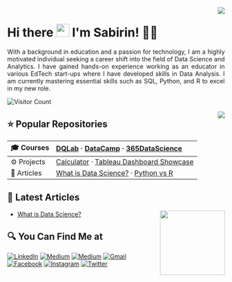 <img align='right' src = "https://github.com/sabirinID/github-stats-transparent/blob/output/generated/overview.svg">

# Hi there <img src="https://github.com/TheDudeThatCode/TheDudeThatCode/blob/master/Assets/Hi.gif" width="30px"> I'm Sabirin! 🧑🏻

<p align="justify">
  With a background in education and a passion for technology, I am a highly motivated individual seeking a career shift into the field of Data Science and Analytics. I have gained hands-on experience working as an educator in various EdTech start-ups where I have developed skills in Data Analysis. I am currently mastering essential skills such as SQL, Python, and R to excel in my new role.
</p>

<!-- ## 👁‍🗨 Visitors Count -->

![Visitor Count](https://profile-counter.glitch.me/{sabirinID}/count.svg)

<img align='right' src = "https://github.com/sabirinID/github-stats-transparent/blob/output/generated/languages.svg">

 ## ⭐ Popular Repositories

| 🎓 Courses | [DQLab](https://github.com/sabirinID/DQLab) · [DataCamp](https://github.com/sabirinID/DataCamp) · [365DataScience](https://github.com/sabirinID/365DataScience) |
|:--------|:--------------------|
| ⚙ Projects | [Calculator](https://github.com/sabirinID/Calculator/) · [Tableau Dashboard Showcase](https://github.com/sabirinID/Tableau-Dashboard-Showcase/) | 
| 📝  Articles | [What is Data Science?](https://github.com/sabirinID/Data-Science/) · [Python vs R](https://github.com/sabirinID/Python-vs-R/) | 

## 📃 Latest Articles

<img align='right' src="https://media0.giphy.com/media/f6hnhHkks8bk4jwjh3/giphy.gif" height="150px">

<!-- BLOG-POST-LIST:START -->
- [What is Data Science?](https://github.com/sabirinID/Data-Science/)
<!-- BLOG-POST-LIST:END -->

## 🔍 You Can Find Me at

<p>
  <a href="https://www.linkedin.com/in/syahrildimassabirin/" target="_blank"><img alt="LinkedIn" src="https://img.shields.io/badge/linkedin-%230077B5.svg?&style=for-the-badge&logo=linkedin&logoColor=white" /></a>  
  <a href="https://medium.com/@sabirinID" target="_blank"><img alt="Medium" src="https://img.shields.io/badge/medium-%2312100E.svg?&style=for-the-badge&logo=medium&logoColor=white" /></a>  
  <a href="https://www.kaggle.com/sabirinID" target="_blank"><img alt="Medium" src="https://img.shields.io/badge/Kaggle-2C8EBB?&style=for-the-badge&logo=kaggle&logoColor=white" /></a>  
  <a href="mailto:syahrildimassabirin@gmail.com" target="_blank"><img alt="Gmail" src="https://img.shields.io/badge/gmail-D14836?&style=for-the-badge&logo=gmail&logoColor=white"/></a>    
  <a href="https://www.facebook.com/sabirin.ID" target="_blank"><img alt="Facebook" src="https://img.shields.io/badge/facebook-%231877F2.svg?&style=for-the-badge&logo=facebook&logoColor=white" /></a>  
  <a href="https://www.instagram.com/sabirin.ID" target="_blank"><img alt="Instagram" src="https://img.shields.io/badge/instagram-%23E4405F.svg?&style=for-the-badge&logo=instagram&logoColor=white" /></a>  
  <a href="https://twitter.com/sabirinID" target="_blank"><img alt="Twitter" src="https://img.shields.io/badge/twitter-%231DA1F2.svg?&style=for-the-badge&logo=twitter&logoColor=white" /></a>
<!--   <a href="https://wa.me/" target="_blank"><img alt="WhatsApp" src="https://img.shields.io/badge/WhatsApp-25D366?style=for-the-badge&logo=whatsapp&logoColor=white" /></a>   -->
</p>

